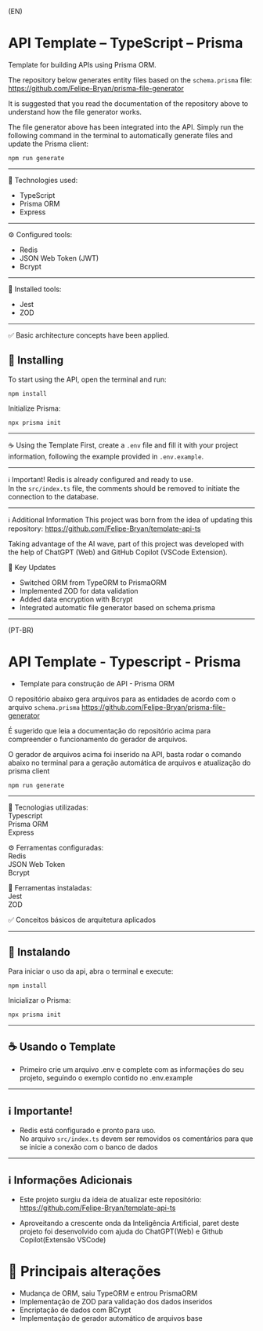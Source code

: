 (EN)

# API Template – TypeScript – Prisma

Template for building APIs using Prisma ORM.

The repository below generates entity files based on the `schema.prisma` file:
https://github.com/Felipe-Bryan/prisma-file-generator

It is suggested that you read the documentation of the repository above to understand how the file generator works.

The file generator above has been integrated into the API. Simply run the following command in the terminal to automatically generate files and update the Prisma client:

```
npm run generate
```

---

🧰 Technologies used:

- TypeScript
- Prisma ORM
- Express

---

⚙️ Configured tools:

- Redis
- JSON Web Token (JWT)
- Bcrypt

---

🧪 Installed tools:

- Jest
- ZOD

---

✅ Basic architecture concepts have been applied.

## 🚀 Installing

To start using the API, open the terminal and run:

```
npm install
```

Initialize Prisma:

```
npx prisma init
```

---

☕ Using the Template
First, create a `.env` file and fill it with your project information, following the example provided in `.env.example`.

---

ℹ️ Important!
Redis is already configured and ready to use.<br>
In the `src/index.ts` file, the comments should be removed to initiate the connection to the database.

---

ℹ️ Additional Information
This project was born from the idea of updating this repository:
https://github.com/Felipe-Bryan/template-api-ts

Taking advantage of the AI wave, part of this project was developed with the help of ChatGPT (Web) and GitHub Copilot (VSCode Extension).

🔄 Key Updates

- Switched ORM from TypeORM to PrismaORM
- Implemented ZOD for data validation
- Added data encryption with Bcrypt
- Integrated automatic file generator based on schema.prisma

---

(PT-BR)

# API Template - Typescript - Prisma

- Template para construção de API - Prisma ORM<br>

O repositório abaixo gera arquivos para as entidades de acordo com o arquivo `schema.prisma`
https://github.com/Felipe-Bryan/prisma-file-generator

É sugerido que leia a documentação do repositório acima para compreender o funcionamento do gerador de arquivos.

O gerador de arquivos acima foi inserido na API, basta rodar o comando abaixo no terminal para a geração automática de arquivos e atualização do prisma client

```
npm run generate
```

---

🧰 Tecnologias utilizadas:<br>
Typescript<br>
Prisma ORM<br>
Express<br>

⚙️ Ferramentas configuradas:<br>
Redis<br>
JSON Web Token<br>
Bcrypt<br>

🧪 Ferramentas instaladas:<br>
Jest<br>
ZOD<br>

✅ Conceitos básicos de arquitetura aplicados<br>

---

## 🚀 Instalando

Para iniciar o uso da api, abra o terminal e execute:

```
npm install
```

Inicializar o Prisma:

```
npx prisma init
```

---

## ☕ Usando o Template

- Primeiro crie um arquivo .env e complete com as informações do seu projeto, seguindo o exemplo contido no .env.example<br>

---

## ℹ️ Importante!

- Redis está configurado e pronto para uso.<br>
  No arquivo `src/index.ts` devem ser removidos os comentários para que se inicie a conexão com o banco de dados

---

## ℹ️ Informações Adicionais

- Este projeto surgiu da ideia de atualizar este repositório:
  https://github.com/Felipe-Bryan/template-api-ts

- Aproveitando a crescente onda da Inteligência Artificial, paret deste projeto foi desenvolvido com ajuda do ChatGPT(Web) e Github Copilot(Extensão VSCode)

# 🔄 Principais alterações

- Mudança de ORM, saiu TypeORM e entrou PrismaORM
- Implementação de ZOD para validação dos dados inseridos
- Encriptação de dados com BCrypt
- Implementação de gerador automático de arquivos base
